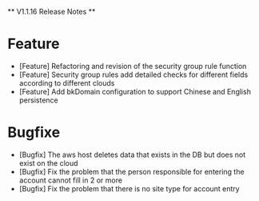 ** V1.1.16 Release Notes **

# Feature
- [Feature] Refactoring and revision of the security group rule function
- [Feature] Security group rules add detailed checks for different fields according to different clouds
- [Feature] Add bkDomain configuration to support Chinese and English persistence

# Bugfixe
- [Bugfix] The aws host deletes data that exists in the DB but does not exist on the cloud
- [Bugfix] Fix the problem that the person responsible for entering the account cannot fill in 2 or more
- [Bugfix] Fix the problem that there is no site type for account entry